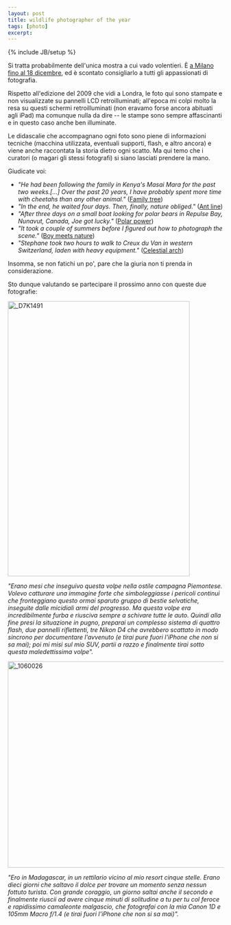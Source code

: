 ```yaml
---
layout: post
title: wildlife photographer of the year
tags: [photo]
excerpt:
---
```

{% include JB/setup %}

Si tratta probabilmente dell'unica mostra a cui vado volentieri. È [a Milano fino al 18 dicembre](http://www.wpymilano.it/), ed è scontato consigliarlo a tutti gli appassionati di fotografia. 

Rispetto all'edizione del 2009 che vidi a Londra, le foto qui sono stampate e non visualizzate su pannelli LCD retroilluminati; all'epoca mi colpì molto la resa su questi schermi retroilluminati (non eravamo forse ancora abituati agli iPad) ma comunque nulla da dire -- le stampe sono sempre affascinanti e in questo caso anche ben illuminate.

Le didascalie che accompagnano ogni foto sono piene di informazioni tecniche (macchina utilizzata, eventuali supporti, flash, e altro ancora) e viene anche raccontata la storia dietro ogni scatto. Ma qui temo che i curatori (o magari gli stessi fotografi) si siano lasciati prendere la mano. 

Giudicate voi:

* _"He had been following the family in Kenya's Masai Mara for the past two weeks.[...] Over the past 20 years, I have probably spent more time with cheetahs than any other animal."_ ([Family tree](http://www.nhm.ac.uk/visit-us/whats-on/temporary-exhibitions/wpy/prevPhoto.do?photo=2721&year=2011&category=3))
* _"In the end, he waited four days. Then, finally, nature obliged."_ ([Ant line](http://www.nhm.ac.uk/visit-us/whats-on/temporary-exhibitions/wpy/prevPhoto.do?photo=2754&category=49&year=2011))
* _"After three days on a small boat looking for polar bears in Repulse Bay, Nunavut, Canada, Joe got lucky."_ ([Polar power](http://www.nhm.ac.uk/visit-us/whats-on/temporary-exhibitions/wpy/prevPhoto.do?photo=2717&year=2011&category=3))
* _"It took a couple of summers before I figured out how to photograph the scene."_ ([Boy meets nature](http://www.nhm.ac.uk/visit-us/whats-on/temporary-exhibitions/wpy/prevPhoto.do?photo=2749&year=2011&category=9))
* _"Stephane took two hours to walk to Creux du Van in western Switzerland, laden with heavy equipment."_ ([Celestial arch](http://www.nhm.ac.uk/visit-us/whats-on/temporary-exhibitions/wpy/prevPhoto.do?photo=2769&year=2011&category=12))

Insomma, se non fatichi un po', pare che la giuria non ti prenda in considerazione.

Sto dunque valutando se partecipare il prossimo anno con queste due fotografie:

<a href="http://www.flickr.com/photos/aadm/7653060226/" title="_D7K1491 by aadm, on Flickr"><img src="http://farm9.staticflickr.com/8148/7653060226_bfe3903a8a_z.jpg" width="424" height="640" alt="_D7K1491"></a>

_"Erano mesi che inseguivo questa volpe nella ostile campagna Piemontese. Volevo catturare una immagine forte che simboleggiasse i pericoli continui che fronteggiano questo ormai sparuto gruppo di bestie selvatiche, inseguite dalle micidiali armi del progresso. Ma questa volpe era incredibilmente furba e riusciva sempre a schivare tutte le auto. Quindi alla fine presi la situazione in pugno, preparai un complesso sistema di quattro flash, due pannelli riflettenti, tre Nikon D4 che avrebbero scattato in modo sincrono per documentare l'avvenuto (e tirai pure fuori l'iPhone che non si sa mai); poi mi misi sul mio SUV, partii a razzo e finalmente tirai sotto questa maledettissima volpe"._

<a href="http://www.flickr.com/photos/aadm/8132916445/" title="_1060026 by aadm, on Flickr"><img src="http://farm9.staticflickr.com/8196/8132916445_2d9bf39d6b_z.jpg" width="640" height="480" alt="_1060026"></a>

_"Ero in Madagascar, in un rettilario vicino al mio resort cinque stelle. Erano dieci giorni che saltavo il dolce per trovare un momento senza nessun fottuto turista. Con grande coraggio, un giorno saltai anche il secondo e finalmente riuscii ad avere cinque minuti di solitudine a tu per tu col feroce e rapidissimo camaleonte malgascio, che fotografai con la mia Canon 1D e  105mm Macro f/1.4 (e tirai fuori l'iPhone che non si sa mai)"._